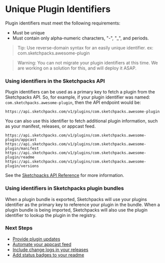 # Unique Plugin Identifiers

Plugin identifiers must meet the following requirements:

* Must be unique
* Must contain only alpha-numeric characters, "-", "\_", and periods.

> Tip: Use reverse-domain syntax for an easily unique identifier. ex: com.sketchpacks.awesome-plugin

> Warning: You can not migrate your plugin identifiers at this time.  We are working
on a solution for this, and will deploy it ASAP.

### Using identifiers in the Sketchpacks API

Plugin identifiers can be used as a primary key to fetch a plugin from the Sketchpacks API.
So, for example, if your plugin identifier was named: `com.sketchpacks.awesome-plugin`,
then the API endpoint would be:

```
https://api.sketchpacks.com/v1/plugins/com.sketchpacks.awesome-plugin
```

You can also use this identifier to fetch additional plugin information, such as your
manifest, releases, or appcast feed.

```
https://api.sketchpacks.com/v1/plugins/com.sketchpacks.awesome-plugin/appcast
https://api.sketchpacks.com/v1/plugins/com.sketchpacks.awesome-plugin/manifest
https://api.sketchpacks.com/v1/plugins/com.sketchpacks.awesome-plugin/readme
https://api.sketchpacks.com/v1/plugins/com.sketchpacks.awesome-plugin/versions
```

See the [Sketchpacks API Reference](http://docs.sketchpacks.apiary.io) for more information.

### Using identifiers in Sketchpacks plugin bundles

When a plugin bundle is exported, Sketchpacks will use your plugins identifier as
the primary key to reference your plugin in the bundle.  When a plugin bundle is
being imported, Sketchpacks will also use the plugin identifier to lookup the plugin
in the registry.

### Next Steps

* [Provide plugin updates](./providing-plugin-updates.md)
* [Automate your appcast feed](./appcast.md)
* [Include change logs in your releases](./releases.md)
* [Add status badges to your readme](./badges.md)

